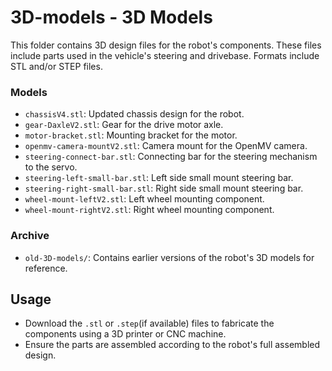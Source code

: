 # 3D-models - 3D Models

This folder contains 3D design files for the robot's components. These files include parts used in the vehicle's steering and drivebase. Formats include STL and/or STEP files.

### Models
- `chassisV4.stl`: Updated chassis design for the robot.
- `gear-DaxleV2.stl`: Gear for the drive motor axle.
- `motor-bracket.stl`: Mounting bracket for the motor.
- `openmv-camera-mountV2.stl`: Camera mount for the OpenMV camera.
- `steering-connect-bar.stl`: Connecting bar for the steering mechanism to the servo.
- `steering-left-small-bar.stl`: Left side small mount steering bar.
- `steering-right-small-bar.stl`: Right side small mount steering bar.
- `wheel-mount-leftV2.stl`: Left wheel mounting component.
- `wheel-mount-rightV2.stl`: Right wheel mounting component.

### Archive
- `old-3D-models/`: Contains earlier versions of the robot's 3D models for reference.

## Usage
- Download the `.stl` or `.step`(if available) files to fabricate the components using a 3D printer or CNC machine.
- Ensure the parts are assembled according to the robot's full assembled design.
